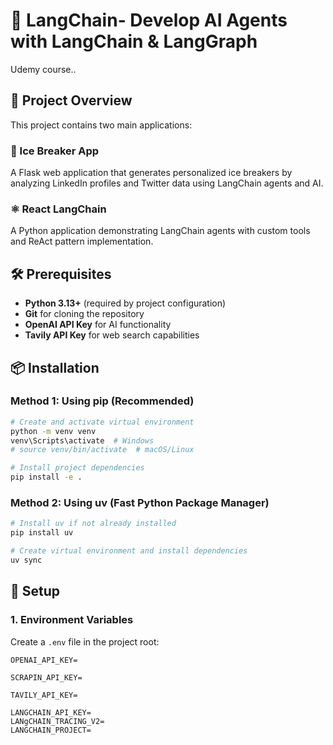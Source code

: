 # 🚀 LangChain- Develop AI Agents with LangChain & LangGraph

Udemy course..

## 🎯 Project Overview

This project contains two main applications:

### 🧊 Ice Breaker App

A Flask web application that generates personalized ice breakers by analyzing LinkedIn profiles and Twitter data using LangChain agents and AI.

### ⚛️ React LangChain

A Python application demonstrating LangChain agents with custom tools and ReAct pattern implementation.

## 🛠️ Prerequisites

- **Python 3.13+** (required by project configuration)
- **Git** for cloning the repository
- **OpenAI API Key** for AI functionality
- **Tavily API Key** for web search capabilities

## 📦 Installation

### Method 1: Using pip (Recommended)

```bash
# Create and activate virtual environment
python -m venv venv
venv\Scripts\activate  # Windows
# source venv/bin/activate  # macOS/Linux

# Install project dependencies
pip install -e .
```

### Method 2: Using uv (Fast Python Package Manager)

```bash
# Install uv if not already installed
pip install uv

# Create virtual environment and install dependencies
uv sync
```

## 🔧 Setup

### 1. Environment Variables

Create a `.env` file in the project root:

```env
OPENAI_API_KEY=

SCRAPIN_API_KEY=

TAVILY_API_KEY=

LANGCHAIN_API_KEY=
LANgCHAIN_TRACING_V2=
LANGCHAIN_PROJECT=
```
